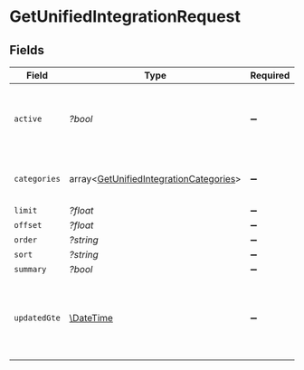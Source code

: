 # GetUnifiedIntegrationRequest


## Fields

| Field                                                                                                | Type                                                                                                 | Required                                                                                             | Description                                                                                          |
| ---------------------------------------------------------------------------------------------------- | ---------------------------------------------------------------------------------------------------- | ---------------------------------------------------------------------------------------------------- | ---------------------------------------------------------------------------------------------------- |
| `active`                                                                                             | *?bool*                                                                                              | :heavy_minus_sign:                                                                                   | Filter the results for only the workspace's active integrations                                      |
| `categories`                                                                                         | array<[GetUnifiedIntegrationCategories](../../models/operations/GetUnifiedIntegrationCategories.md)> | :heavy_minus_sign:                                                                                   | Filter the results on these categories                                                               |
| `limit`                                                                                              | *?float*                                                                                             | :heavy_minus_sign:                                                                                   | N/A                                                                                                  |
| `offset`                                                                                             | *?float*                                                                                             | :heavy_minus_sign:                                                                                   | N/A                                                                                                  |
| `order`                                                                                              | *?string*                                                                                            | :heavy_minus_sign:                                                                                   | N/A                                                                                                  |
| `sort`                                                                                               | *?string*                                                                                            | :heavy_minus_sign:                                                                                   | N/A                                                                                                  |
| `summary`                                                                                            | *?bool*                                                                                              | :heavy_minus_sign:                                                                                   | N/A                                                                                                  |
| `updatedGte`                                                                                         | [\DateTime](https://www.php.net/manual/en/class.datetime.php)                                        | :heavy_minus_sign:                                                                                   | Return only results whose updated date is equal or greater to this value                             |
